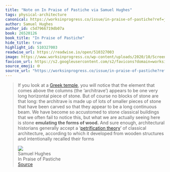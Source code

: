 ```yaml
---
title: "Note on In Praise of Pastiche via Samuel Hughes"
tags: physical-architecture
canonical: https://worksinprogress.co/issue/in-praise-of-pastiche?ref=jackcheng.com
author: Samuel Hughes
author_id: c5d7966719db07a
book: 26520126
book_title: "In Praise of Pastiche"
hide_title: true
highlight_id: 510327003
readwise_url: https://readwise.io/open/510327003
image: https://www.worksinprogress.co/wp-content/uploads/2020/10/Screenshot-2020-10-20-at-00.54.42.png
favicon_url: https://s2.googleusercontent.com/s2/favicons?domain=worksinprogress.co
source_emoji: 🌐
source_url: "https://worksinprogress.co/issue/in-praise-of-pastiche?ref=jackcheng.com#:~:text=If%20you%20look,recalled%20their%20forms"
---
```


> If you look at a [Greek temple](https://en.wikipedia.org/wiki/Parthenon#/media/File:The_Parthenon_in_Athens.jpg), you will notice that the element that comes above the columns (the ‘architrave’) appears to be one very long horizontal piece of stone. But of course no blocks of stone are that long: the architrave is made up of lots of smaller pieces of stone that have been carved so that they appear to be a long continuous beam. We have become so accustomed to stone classical buildings that we often fail to notice this, but what we are actually seeing here is stone **emulating the forms of wood.** And sure enough, architectural historians generally accept a ‘[petrification theory](https://en.wikipedia.org/wiki/Classical_architecture#Petrification)’ of classical architecture, according to which it developed from wooden structures and intentionally recalled their forms
> <div class="quoteback-footer"><div class="quoteback-avatar"><img class="mini-favicon" src="https://s2.googleusercontent.com/s2/favicons?domain=worksinprogress.co"></div><div class="quoteback-metadata"><div class="metadata-inner"><span style="display:none">FROM:</span><div aria-label="Samuel Hughes" class="quoteback-author"> Samuel Hughes</div><div aria-label="In Praise of Pastiche" class="quoteback-title"> In Praise of Pastiche</div></div></div><div class="quoteback-backlink"><a target="_blank" aria-label="go to the full text of this quotation" rel="noopener" href="https://worksinprogress.co/issue/in-praise-of-pastiche?ref=jackcheng.com#:~:text=If%20you%20look,recalled%20their%20forms" class="quoteback-arrow"> Source</a></div></div>